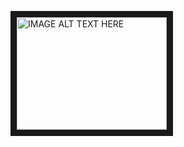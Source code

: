 <a href="http://www.youtube.com/watch?feature=player_embedded&v=TSSGAq9fuRY
" target="_blank"><img src="http://img.youtube.com/vi/TSSGAq9fuRY/0.jpg" 
alt="IMAGE ALT TEXT HERE" width="240" height="180" border="10" /></a>
